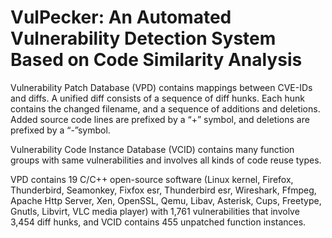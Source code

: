 # VulPecker: An Automated Vulnerability Detection System Based on Code Similarity Analysis

Vulnerability Patch Database (VPD) contains mappings between CVE-IDs and diffs. 
A unified diff consists of a sequence of diff hunks. Each hunk contains the changed filename, and a sequence of additions and deletions. Added source code lines are prefixed by a “+” symbol, and deletions are prefixed by a “-”symbol.

Vulnerability Code Instance Database (VCID) contains many function groups with same vulnerabilities and involves all kinds of code reuse types.

VPD contains 19 C/C++ open-source software (Linux kernel, Firefox, Thunderbird, Seamonkey, Fixfox esr, Thunderbird esr, Wireshark, Ffmpeg, Apache Http Server, Xen, OpenSSL, Qemu, Libav, Asterisk, Cups, Freetype, Gnutls, Libvirt, VLC media player) with 1,761 vulnerabilities that involve 3,454 diff hunks, and VCID contains 455 unpatched function instances.
